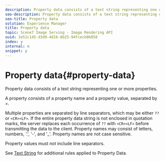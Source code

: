 ```yaml
---
description: Property data consists of a text string representing one or more properties.
seo-description: Property data consists of a text string representing one or more properties.
seo-title: Property data
solution: Experience Manager
title: Property data
topic: Scene7 Image Serving - Image Rendering API
uuid: 2e51c145-d3d9-4d16-8b25-94fcecb86058
index: y
internal: n
snippet: y
---
```


# Property data{#property-data}

Property data consists of a text string representing one or more properties.

A property consists of a property name and a property value, separated by =.

Multiple properties are separated by line separators, which may be either `??` or `<CR><LF>`. If the entire property data string is not enclosed in quotation marks, the server replaces each occurrence of `??` with `<CR><LF>` before transmitting the data to the client. Property names may consist of letters, numbers, '.', '-', and '_'. Property names are not case sensitive.

Property values must not include line separators.

See [Text String](../../../../../../is_api/image_catalog/image-serving-api-ref/c-image-catalog-reference/c-overview/c-common-data-types/r-text-string.md#reference-ae0a9e181b0e40c6bcdb43af7f481d63) for additional rules applied to Property Data. 
